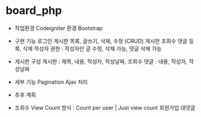 # board_php

- 작업환경
Codeigniter 환경
Bootstrap

- 구현 기능
로그인
게시판 목록, 글쓰기, 삭제, 수정 (CRUD)
게시판 조회수
댓글 등록, 삭제
작성자 권한 : 작성자만 글 수정, 삭제 가능, 댓글 삭제 가능

- 게시판 구성
게시판 : 제목, 내용, 작성자, 작성날짜, 조회수
댓글 : 내용, 작성자, 작성날짜

- 세부 기능
Pagination
Ajax 처리

- 추후 계획
* 조회수 View Count 방식
 : Count per user | Just view count
회원가입 
대댓글
